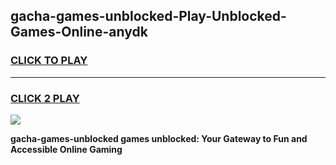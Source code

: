 
## gacha-games-unblocked-Play-Unblocked-Games-Online-anydk
<h3>
<a href="https://premium76.site?title=gacha-games-unblocked&ref=25A">CLICK TO PLAY</a></h3>
<hr>

<h3>
<a href="https://premium76.site?title=gacha-games-unblocked&ref=25A">CLICK 2 PLAY</a>
  
</h3>

<a href="https://premium76.site?title=gacha-games-unblocked&ref=25A"><img src="https://clearcache.store/games.png"></a>


**gacha-games-unblocked games unblocked: Your Gateway to Fun and Accessible Online Gaming**
